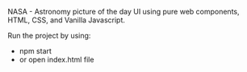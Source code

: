 NASA - Astronomy picture of the day UI using pure web components, HTML, CSS, and Vanilla Javascript.

Run the project by using:
- npm start
- or open index.html file
